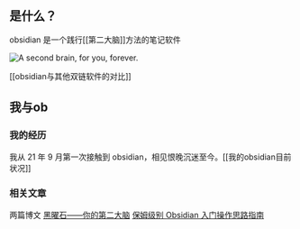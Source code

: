 ## 是什么？
obsidian 是一个践行[[第二大脑]]方法的笔记软件

![A second brain, for you, forever.](https://s2.loli.net/2022/02/02/P9UHE5ZSeJNlFGw.jpg)

[[obsidian与其他双链软件的对比]]

## 我与ob
### 我的经历
我从 21 年 9 月第一次接触到 obsidian，相见恨晚沉迷至今。[[我的obsidian目前状况]]

### 相关文章
两篇博文
[黑曜石——你的第二大脑](https://shutgnblink.me/2021/%E9%BB%91%E6%9B%9C%E7%9F%B3%E4%BD%A0%E7%9A%84%E7%AC%AC%E4%BA%8C%E5%A4%A7%E8%84%91/)
[保姆级别 Obsidian 入门操作思路指南](https://shutgnblink.me/2021/%E4%BF%9D%E5%A7%86%E7%BA%A7%E5%88%ABobsidian%E5%85%A5%E9%97%A8%E6%93%8D%E4%BD%9C%E6%80%9D%E8%B7%AF%E6%8C%87%E5%8D%97/)

